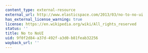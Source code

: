 ```yaml
---
content_type: external-resource
external_url: http://www.elasticspace.com/2013/03/no-to-no-ui
has_external_license_warning: true
license: https://en.wikipedia.org/wiki/All_rights_reserved
status: ''
title: No to NoUI
uid: 9f0f2d84-a37d-492f-a3d0-b81feab32256
wayback_url: ''
---
```

